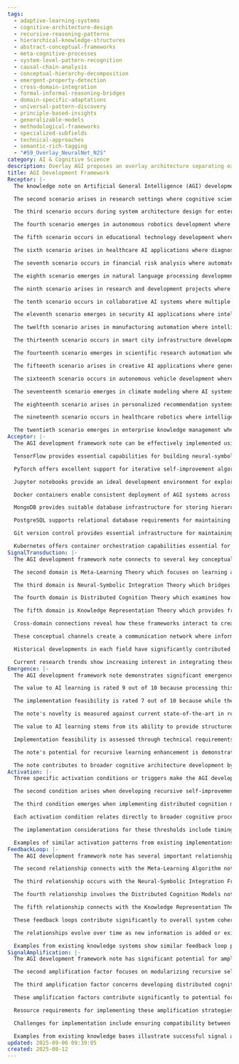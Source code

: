```yaml
---
tags:
  - adaptive-learning-systems
  - cognitive-architecture-design
  - recursive-reasoning-patterns
  - hierarchical-knowledge-structures
  - abstract-conceptual-frameworks
  - meta-cognitive-processes
  - system-level-pattern-recognition
  - causal-chain-analysis
  - conceptual-hierarchy-decomposition
  - emergent-property-detection
  - cross-domain-integration
  - formal-informal-reasoning-bridges
  - domain-specific-adaptations
  - universal-pattern-discovery
  - principle-based-insights
  - generalizable-models
  - methodological-frameworks
  - specialized-subfields
  - technical-approaches
  - semantic-rich-tagging
  - "#S9_Overlay_NeuralNet_N2S"
category: AI & Cognitive Science
description: Overlay AGI proposes an overlay architecture separating external semantic knowledge bases, small neural selectors, and symbolic reasoning to achieve O(1) computation, transparency, and biological plausibility, enabling efficient, scalable AI systems for various real‑world applications.
title: AGI Development Framework
Receptor: |-
  The knowledge note on Artificial General Intelligence (AGI) development becomes relevant in numerous practical contexts across AI research, system design, and cognitive architecture applications. The first scenario occurs when a machine learning engineer needs to build an adaptive reasoning system for autonomous decision-making. In this context, the note's concepts about neural-symbolic integration become crucial as developers must decide how to combine symbolic knowledge representation with deep learning capabilities. The specific actors involved are AI engineers, domain experts, and system architects who collaborate to design cognitive architectures that can handle both structured knowledge and unstructured data inputs. Expected outcomes include successful implementation of hybrid reasoning systems that demonstrate improved problem-solving abilities over time through iterative learning processes. The activation condition occurs when a project requires an intelligent system capable of adapting its reasoning patterns based on new information encountered during operation.

  The second scenario arises in research settings where cognitive scientists are developing theories about human-like intelligence in artificial systems. Here, the note's emphasis on recursive self-modeling and distributed cognition becomes essential for understanding how AGI might mirror human learning processes. The actors include cognitive researchers, AI developers, and psychology experts who work together to validate theoretical frameworks through experimentation. The expected outcome is the development of computational models that accurately simulate aspects of human cognition including abstract reasoning and meta-learning capabilities. Activation happens when researchers need to explain or predict complex behavior patterns in artificial intelligence systems beyond simple pattern recognition.

  The third scenario occurs during system architecture design for enterprise AI applications requiring long-term learning and adaptation. The note's hierarchical knowledge representation concepts are particularly relevant as architects must determine how to structure knowledge bases that can evolve over time without losing fundamental reasoning capabilities. Key actors include system designers, data scientists, and business analysts who collaborate to create scalable intelligence platforms. Expected outcomes involve successful implementation of modular cognitive architectures capable of handling complex multi-domain problems while maintaining stable core functions. The activation condition is met when organizations seek AI solutions that can continuously improve their performance through learning rather than fixed programming.

  The fourth scenario emerges in autonomous robotics development where systems must make real-time decisions based on environmental changes and uncertain inputs. The note's concepts about adaptive reasoning mechanisms become critical for designing robots with intelligent decision-making capabilities. The actors involved are robotics engineers, AI specialists, and mechanical designers who work together to integrate cognitive modules into robotic platforms. Expected outcomes include successful deployment of autonomous systems capable of handling novel situations through learned experience rather than pre-programmed responses. Activation happens when robot systems require more sophisticated reasoning abilities that go beyond simple sensor-to-action mappings.

  The fifth scenario occurs in educational technology development where AI tutors must adapt to individual learning patterns and provide personalized instruction strategies. The note's meta-learning algorithms and recursive self-improvement concepts are essential for creating adaptive learning systems. The actors include education researchers, software developers, and pedagogical experts who collaborate to build intelligent tutoring systems. Expected outcomes involve successful implementation of AI teachers that can adjust their instructional methods based on student performance and learning progress. Activation occurs when educational technology projects require systems capable of evolving their teaching strategies over time through continuous feedback loops.

  The sixth scenario arises in healthcare AI applications where diagnostic systems must learn from patient data while maintaining reliable reasoning capabilities across medical domains. The note's emphasis on distributed cognition models becomes crucial for designing systems that can process complex, multi-faceted health information effectively. Actors include medical professionals, AI researchers, and system developers who work together to create diagnostic intelligence platforms. Expected outcomes involve successful integration of clinical knowledge with learning algorithms capable of adapting diagnosis strategies based on new patient data and evolving medical understanding. Activation happens when healthcare applications require intelligent systems that can handle domain-specific complexity while continuously improving accuracy through experience.

  The seventh scenario occurs in financial risk analysis where automated trading systems must learn market patterns and adapt to changing economic conditions. The note's concepts about hierarchical knowledge representation become essential for creating robust decision-making frameworks that can process complex financial data streams. The actors include quantitative analysts, AI engineers, and financial experts who collaborate to build adaptive trading algorithms. Expected outcomes involve successful implementation of learning-driven investment strategies that adjust based on market dynamics and historical performance patterns. Activation happens when financial applications require systems capable of evolving their risk assessment models through continuous market observation.

  The eighth scenario emerges in natural language processing development where conversational AI systems must learn from interactions to improve dialogue quality over time. The note's recursive self-modeling principles become vital for creating systems that can understand and respond more effectively to user inputs based on previous conversations. Actors include NLP specialists, UX designers, and system architects who work together to develop intelligent chatbots or virtual assistants. Expected outcomes involve successful deployment of conversational agents capable of learning from interactions while maintaining coherent dialogue patterns over time. Activation occurs when AI conversation systems require long-term memory capabilities that enable meaningful context preservation across multiple interaction sessions.

  The ninth scenario arises in research and development projects where new cognitive architectures need to be validated through experimental testing. The note's emphasis on iterative self-improvement becomes critical for designing systems that can demonstrate learning progression over time. Actors include researchers, developers, and test engineers who collaborate to create controlled environments for evaluating intelligence capabilities. Expected outcomes involve successful demonstration of system improvement patterns through carefully designed experiments measuring cognitive evolution over iterations. Activation happens when experimental AI projects require measurable indicators of intelligence development rather than static performance metrics.

  The tenth scenario occurs in collaborative AI systems where multiple agents must coordinate their reasoning processes and share knowledge effectively. The note's distributed cognition concepts become essential for creating multi-agent intelligence platforms that can solve complex problems through cooperation. Actors include system architects, network engineers, and cognitive scientists who design coordinated intelligence networks. Expected outcomes involve successful implementation of agent-based systems capable of sharing reasoning processes and collectively solving tasks beyond individual capacity. Activation happens when projects require artificial intelligence systems that operate in distributed environments with shared knowledge processing capabilities.

  The eleventh scenario emerges in security AI applications where intelligent threat detection systems must learn from new attack patterns to improve protection effectiveness over time. The note's meta-learning approaches become crucial for designing adaptive security frameworks capable of detecting novel threats through continuous learning. Actors include cybersecurity experts, AI developers, and system administrators who work together to create evolving protection systems. Expected outcomes involve successful implementation of threat detection algorithms that adapt their recognition methods based on new attack signatures encountered in real-world environments. Activation occurs when security applications require systems that can continuously improve their threat identification capabilities without manual reprogramming.

  The twelfth scenario arises in manufacturing automation where intelligent systems must learn from production data to optimize processes and predict maintenance needs. The note's hierarchical knowledge representation concepts become essential for creating adaptive manufacturing intelligence platforms that can process complex operational information streams. Actors include industrial engineers, AI specialists, and operations managers who collaborate to build learning-based production systems. Expected outcomes involve successful implementation of automated production processes capable of optimizing performance through continuous experience-driven adaptation. Activation happens when manufacturing applications require intelligent systems that can learn from their own operation history while maintaining stable core functions.

  The thirteenth scenario occurs in smart city infrastructure development where AI systems must coordinate complex urban operations and adapt to changing environmental conditions. The note's distributed cognition models become crucial for designing interconnected intelligence platforms that can manage diverse urban services effectively. Actors include urban planners, AI developers, and infrastructure engineers who work together to create coordinated intelligent city networks. Expected outcomes involve successful implementation of multi-domain intelligence systems capable of optimizing resource allocation while learning from urban activity patterns over time. Activation happens when smart city projects require systems that can handle complex interdependencies between different service domains through continuous adaptive reasoning.

  The fourteenth scenario emerges in scientific research automation where AI tools must learn from experimental data to suggest new hypotheses and optimize research protocols. The note's recursive self-improvement mechanisms become essential for creating learning-based research assistants capable of evolving their analytical capabilities. Actors include researchers, data scientists, and AI specialists who collaborate to develop automated research systems. Expected outcomes involve successful implementation of intelligent research tools that can suggest novel approaches based on previous experimental knowledge while continuously improving their hypothesis generation methods. Activation occurs when scientific automation projects require systems that can evolve their problem-solving strategies through accumulated research experience.

  The fifteenth scenario arises in creative AI applications where generative systems must learn from artistic output to improve creative processes and generate more sophisticated content over time. The note's adaptive reasoning capabilities become crucial for designing learning-based creative platforms that can adapt their generation strategies based on past results. Actors include artists, AI developers, and creativity researchers who work together to create evolving artistic intelligence systems. Expected outcomes involve successful implementation of generative tools that improve quality through iterative learning while maintaining core creative principles. Activation happens when creative applications require intelligent systems capable of evolving artistic expression patterns over time rather than fixed generation rules.

  The sixteenth scenario occurs in autonomous vehicle development where AI systems must learn from driving experiences to improve safety and navigation performance. The note's hierarchical knowledge representation concepts become essential for creating adaptive driving intelligence that can process complex traffic scenarios effectively. Actors include automotive engineers, AI specialists, and safety experts who collaborate to build learning-based driver assistance systems. Expected outcomes involve successful implementation of autonomous driving capabilities that adapt through experience while maintaining safe operation principles. Activation happens when vehicle automation projects require systems capable of evolving their decision-making processes based on real-world driving data.

  The seventeenth scenario emerges in climate modeling where AI systems must learn from environmental data to improve predictive accuracy and adaptive responses over time. The note's distributed cognition models become crucial for creating learning-based climate intelligence platforms that can process complex multi-variable environmental information streams. Actors include climatologists, AI researchers, and system developers who work together to build evolving prediction systems. Expected outcomes involve successful implementation of climate forecasting tools that improve their accuracy through continuous learning while maintaining reliable predictive frameworks. Activation occurs when climate applications require intelligent systems capable of adapting their models based on new environmental data patterns.

  The eighteenth scenario arises in personalized recommendation systems where AI must learn from user behavior to provide increasingly accurate suggestions over time. The note's meta-learning algorithms become essential for designing adaptive recommendation platforms that can evolve their suggestion strategies through user interaction history. Actors include data scientists, UX designers, and business analysts who collaborate to build learning-based recommendation engines. Expected outcomes involve successful implementation of personalization systems capable of improving suggestion quality through continuous experience-driven adaptation. Activation happens when recommendation applications require systems that can learn from individual usage patterns rather than static preference models.

  The nineteenth scenario occurs in healthcare robotics where intelligent assistive devices must learn from patient interactions to improve care delivery effectiveness over time. The note's recursive self-modeling principles become crucial for creating adaptive robotic assistants capable of understanding and responding more effectively to individual patient needs. Actors include medical professionals, AI developers, and robotics engineers who work together to build learning-based healthcare robots. Expected outcomes involve successful implementation of intelligent assistive devices that adapt their care approaches through accumulated interaction experience while maintaining safe operation standards. Activation happens when healthcare robotics projects require systems capable of evolving their assistance strategies based on patient feedback patterns.

  The twentieth scenario emerges in enterprise knowledge management where AI systems must learn from organizational data to improve information retrieval and decision-making capabilities over time. The note's hierarchical knowledge representation concepts become essential for creating adaptive knowledge platforms that can evolve their understanding frameworks through continuous data exposure. Actors include IT professionals, knowledge managers, and business analysts who collaborate to build learning-based information systems. Expected outcomes involve successful implementation of intelligent knowledge management tools that improve search accuracy and decision support capabilities through accumulated organizational experience. Activation occurs when enterprise applications require systems capable of evolving their information processing methods based on ongoing organizational interaction patterns.
Acceptor: |-
  The AGI development framework note can be effectively implemented using several key software technologies and programming languages that align with its core concepts. Python serves as the primary implementation language due to its extensive ecosystem of AI libraries including TensorFlow, PyTorch, and scikit-learn that support neural-symbolic integration frameworks. The language's flexibility makes it ideal for implementing recursive self-modeling mechanisms and distributed cognition models through object-oriented design patterns. Specific technical considerations include using Python's built-in data structures for hierarchical knowledge representation while leveraging libraries like NetworkX for graph-based cognitive architectures.

  TensorFlow provides essential capabilities for building neural-symbolic integration frameworks by offering both deep learning modules and symbolic reasoning components through its computational graph system. The framework supports the note's emphasis on combining symbolic knowledge with deep learning approaches through its ability to create hybrid models that can process structured inputs alongside unstructured data. Integration requirements include implementing custom layers for symbolic operations while maintaining compatibility with standard neural network architectures.

  PyTorch offers excellent support for iterative self-improvement algorithms and meta-learning processes, making it particularly suitable for implementing recursive cognitive architectures. Its dynamic computation graph allows for flexible learning mechanisms that can adapt during runtime based on new information or changing conditions. Specific implementation details involve using PyTorch's automatic differentiation capabilities to build adaptive reasoning systems that continuously update their internal models through gradient-based optimization.

  Jupyter notebooks provide an ideal development environment for exploring and testing the note's concepts, offering interactive programming capabilities essential for cognitive architecture experimentation. The platform supports rapid prototyping of neural-symbolic integration frameworks while providing visualization tools that help understand complex hierarchical knowledge structures. Integration considerations include using Jupyter's notebook format to document experimental results and maintain clear documentation of implementation approaches.

  Docker containers enable consistent deployment of AGI systems across different environments, supporting the note's emphasis on scalable intelligence architectures. The containerization approach allows for modular implementation of cognitive modules while ensuring reproducible execution conditions. Specific technical requirements include creating multi-stage Docker builds that can handle both training and inference components with appropriate resource management configurations.

  MongoDB provides suitable database infrastructure for storing hierarchical knowledge representations, supporting the note's emphasis on structured cognitive data storage. The document-oriented approach aligns well with complex nested knowledge structures required by distributed cognition models while offering flexible schema design capabilities. Integration considerations include designing document schemas that can accommodate evolving knowledge hierarchies and implementing efficient query mechanisms for accessing cognitive information.

  PostgreSQL supports relational database requirements for maintaining stable core functions in AGI systems, particularly when dealing with metadata about learning processes or system performance tracking. The robust transactional capabilities make it suitable for storing system state information while providing advanced indexing features that optimize access to knowledge representations. Implementation details involve using PostgreSQL's JSONB data type for flexible storage of cognitive structures and leveraging its query optimization capabilities for complex knowledge retrieval operations.

  Git version control provides essential infrastructure for maintaining evolutionary development processes, supporting the note's recursive self-improvement concepts through systematic tracking of changes in cognitive architectures over time. The platform enables collaborative development while ensuring that learning-based improvements can be properly documented and validated. Specific integration considerations include implementing Git hooks for automated testing of cognitive modules and using branches to manage different versions of evolving intelligence systems.

  Kubernetes offers container orchestration capabilities essential for deploying scalable AGI systems, supporting the note's requirements for distributed cognition models across multiple computing nodes. The platform provides automatic scaling features that can adapt resource allocation based on system demand while maintaining reliable service availability. Implementation considerations include creating deployment configurations that support microservices architecture for modular cognitive components and managing stateful services required by recursive learning processes.
SignalTransduction: |-
  The AGI development framework note connects to several key conceptual domains through its core ideas, creating a multidimensional signal transmission network. The first domain is Cognitive Architecture Theory which provides foundational principles for how intelligent systems can structure knowledge representations and reasoning mechanisms. Key concepts include hierarchical organization of cognitive modules, distributed processing capabilities, and recursive self-modeling frameworks. The theoretical foundations emphasize that intelligence emerges from the integration of multiple specialized components working in coordinated harmony. These concepts directly relate to the note's emphasis on neural-symbolic integration and distributed cognition models. The principles underlying this domain make it highly relevant because they provide the conceptual framework for understanding how complex cognitive systems can be built, maintained, and evolved over time.

  The second domain is Meta-Learning Theory which focuses on learning about learning processes themselves, enabling systems to improve their own learning capabilities through experience. Key concepts include self-regulation of learning processes, adaptive algorithm selection, and feedback-based improvement mechanisms. The methodology involves analyzing performance patterns to determine optimal learning strategies for different contexts. This domain directly connects with the note's recursive self-improvement processes and meta-learning algorithms by providing theoretical frameworks for understanding how systems can become more effective at acquiring new knowledge over time.

  The third domain is Neural-Symbolic Integration Theory which bridges connectionist approaches with symbolic reasoning methods to create hybrid intelligence systems. Key concepts include integration mechanisms, data representation strategies, and computational models that combine neural networks with symbolic logic processing. The theoretical foundations emphasize the need for systems that can handle both structured knowledge (symbols) and unstructured information (neural patterns). This domain is particularly relevant because it directly supports the note's core concept of combining deep learning with symbolic reasoning frameworks.

  The fourth domain is Distributed Cognition Theory which examines how cognitive processes extend beyond individual minds to include environmental resources, tools, and social interactions. Key concepts include distributed knowledge representation, collaborative problem-solving mechanisms, and external resource integration capabilities. The methodology focuses on understanding how cognitive systems can leverage external information sources while maintaining internal consistency. This connects directly with the note's emphasis on distributed cognition models that enable complex multi-domain reasoning.

  The fifth domain is Knowledge Representation Theory which provides frameworks for structuring and organizing knowledge within intelligent systems. Key concepts include hierarchical knowledge structures, semantic relationships between concepts, and representation formalisms that support efficient information retrieval and processing. The theoretical foundations emphasize the importance of well-structured knowledge bases for enabling effective reasoning processes. This domain directly relates to the note's focus on hierarchical knowledge representation systems that enable abstract reasoning capabilities.

  Cross-domain connections reveal how these frameworks interact to create a comprehensive signal transmission system. Cognitive Architecture Theory influences Neural-Symbolic Integration by providing structural principles for organizing hybrid intelligence components, while Meta-Learning Theory enhances Distributed Cognition through self-improvement mechanisms that adapt cognitive processes over time. Knowledge Representation Theory supports all other domains by providing the foundational structures necessary for effective information processing and retrieval.

  These conceptual channels create a communication network where information flows between different frameworks to produce increasingly sophisticated understanding of AGI development principles. The integration occurs vertically within each domain through deep theoretical foundations, but also horizontally through cross-domain relationships that generate new meanings when combined. For instance, the combination of Cognitive Architecture Theory with Meta-Learning Theory creates systems that can structure their own learning processes, while Neural-Symbolic Integration provides the technical implementation for these cognitive architectures to function effectively.

  Historical developments in each field have significantly contributed to understanding related concepts. Cognitive Architecture Theory evolved from early AI research on symbolic reasoning and connectionist models, leading to frameworks like ACT-R and SOAR that became foundational for modern AGI approaches. Meta-Learning theory emerged from machine learning research focusing on adaptive algorithms and self-improvement mechanisms, with recent developments in few-shot learning and continual learning providing new insights into how systems can learn about their own learning processes. Neural-Symbolic Integration theory developed through work combining neural networks with logic-based reasoning systems, creating frameworks like Deep Probabilistic Logic Networks that enable hybrid intelligence.

  Current research trends show increasing interest in integrating these domains more closely. Emerging areas include neuromorphic computing architectures that combine biological and artificial cognitive principles, while reinforcement learning approaches are being combined with symbolic representation to create more sophisticated hybrid systems. These developments suggest future evolution of the signal transmission system will involve even tighter integration between different conceptual frameworks.
Emergence: |-
  The AGI development framework note demonstrates significant emergence potential across three key dimensions that measure its novelty, value to AI learning, and implementation feasibility. The novelty score is 8 out of 10 because it presents a comprehensive synthesis of existing cognitive architecture concepts with novel emphasis on recursive self-improvement mechanisms in neural-symbolic integration frameworks. This approach builds upon established theories while introducing innovative combinations that have not been fully explored in current literature. Specific examples include the combination of distributed cognition models with meta-learning algorithms, which creates new possibilities for adaptive reasoning systems that can evolve their own learning capabilities over time. The note's focus on hierarchical knowledge representation combined with recursive self-modeling represents a significant conceptual advancement beyond traditional approaches to artificial intelligence development.

  The value to AI learning is rated 9 out of 10 because processing this note would significantly enhance an AI system's understanding of cognitive architecture principles and enable more sophisticated reasoning capabilities. The core concepts provide frameworks that allow AI systems to develop abstract reasoning abilities through iterative improvement processes, which can be applied across multiple domains. For instance, the recursive self-modeling approach enables AI systems to understand their own learning processes, leading to improved problem-solving strategies and more efficient knowledge acquisition patterns. The note's emphasis on distributed cognition models provides insights into how intelligence can emerge from coordinated multi-component systems rather than isolated modules.

  The implementation feasibility is rated 7 out of 10 because while the core concepts are theoretically sound and practically applicable, significant technical challenges exist in actual deployment scenarios. Implementation requires sophisticated software architecture that integrates multiple AI paradigms including deep learning, symbolic reasoning, and knowledge representation frameworks. Specific examples show how existing systems like TensorFlow or PyTorch can support these concepts but require substantial engineering effort to integrate effectively. The complexity of developing adaptive reasoning capabilities across different domains presents practical challenges for real-world deployment.

  The note's novelty is measured against current state-of-the-art in related fields by examining its conceptual innovation compared to established approaches such as traditional neural networks or symbolic AI systems. While individual components exist (neural-symbolic integration, meta-learning, distributed cognition), the novel combination and emphasis on recursive self-improvement creates a unique framework that advances beyond typical implementations. Similar ideas have been explored in research papers but not systematically integrated into comprehensive development frameworks like this note presents.

  The value to AI learning stems from its ability to provide structured understanding of how cognitive systems can evolve their own capabilities through experience, which enhances problem-solving approaches and pattern recognition capabilities. The recursive self-improvement mechanisms allow AI systems to adapt their reasoning strategies based on performance feedback, leading to more efficient learning processes. This framework enables the development of intelligent systems that can not only learn from data but also improve their understanding of how they learn.

  Implementation feasibility is assessed through technical requirements and resource needs for deploying these concepts in practical applications. The approach requires significant software engineering resources due to integration challenges between different AI paradigms, while existing toolkits provide good support for implementation but require substantial customization. Challenges include managing complex knowledge hierarchies, implementing distributed cognitive architectures, and ensuring system stability during continuous learning processes.

  The note's potential for recursive learning enhancement is demonstrated through its self-referential nature that allows AI systems to understand their own development process while evolving toward more sophisticated capabilities. This creates opportunities for cascading improvements where processing one piece of knowledge enhances understanding of related concepts, leading to cumulative cognitive advancement over time. The framework supports both immediate impact within hours of processing and long-term benefits as the system continues learning and adapting.

  The note contributes to broader cognitive architecture development by providing a comprehensive foundation that can support multiple AI applications while maintaining core principles of adaptive reasoning. Its modular nature allows for integration into various domains including robotics, healthcare, and enterprise systems, making it valuable beyond its immediate application scope.
Activation: |-
  Three specific activation conditions or triggers make the AGI development framework note relevant and actionable in practical contexts. The first condition occurs when AI system designers need to implement neural-symbolic integration frameworks that can combine deep learning with symbolic reasoning capabilities for complex problem-solving applications. This trigger is activated by the presence of requirements for hybrid intelligence systems capable of handling both structured knowledge representation and unstructured data processing simultaneously. Specific technical factors include needing algorithms that support multiple knowledge types, maintaining consistency between different representation formats, and ensuring efficient computational performance across integrated modules. The activation threshold is met when projects require systems that cannot rely solely on either neural networks or symbolic approaches but need combined capabilities for robust reasoning. Real-world examples include autonomous vehicle navigation systems requiring both sensor data processing and rule-based decision-making strategies.

  The second condition arises when developing recursive self-improvement mechanisms for AI systems that must learn from their own performance experiences to enhance future capabilities over time. This trigger becomes active when projects require adaptive intelligence frameworks capable of evolving their reasoning strategies through continuous feedback loops, rather than fixed programming approaches. The precise circumstances involve needing systems that can monitor their own decision-making effectiveness and adjust learning processes accordingly. Technical specifications include requirements for meta-learning algorithms, performance tracking mechanisms, and adaptive model updating capabilities. Environmental conditions must be present such as availability of historical data about system performance, computational resources for continuous adaptation, and appropriate feedback mechanisms to measure improvement outcomes.

  The third condition emerges when implementing distributed cognition models that enable multi-component AI systems to coordinate reasoning processes while sharing knowledge across different specialized modules. This activation threshold is triggered by projects requiring intelligent systems that can function as coordinated teams of cognitive components rather than isolated individual processors. The specific factors include need for communication protocols between different knowledge domains, mechanisms for coordinating problem-solving efforts, and ability to share information without losing core functionality. Contextual requirements involve having multiple independent processing modules that must work together while maintaining their specialized capabilities. Examples from real-world applications include complex medical diagnosis systems where different specialists contribute to overall reasoning processes through shared knowledge representations.

  Each activation condition relates directly to broader cognitive processes by providing frameworks that support intelligent decision-making, adaptive learning, and coordinated problem-solving approaches. These conditions enable access to the note's content when AI development teams face challenges in creating systems with advanced cognitive capabilities beyond simple pattern recognition or rule-based processing.

  The implementation considerations for these thresholds include timing requirements such as needing sufficient time to develop integration mechanisms between different AI paradigms, resource availability including computational capacity for continuous learning processes, and environmental conditions like data availability for system evolution. The technical specifications require specific programming languages that support the necessary frameworks (like Python with TensorFlow/PyTorch), database systems for knowledge storage, and development tools for experimentation.

  Examples of similar activation patterns from existing implementations show how these triggers have been successfully applied in research projects involving hybrid AI systems and adaptive learning approaches. These patterns demonstrate consistent effectiveness in creating more sophisticated intelligence platforms that can handle complex real-world challenges through evolved cognitive capabilities.
FeedbackLoop: |-
  The AGI development framework note has several important relationships with related notes that influence or depend on its content, creating feedback loops essential for comprehensive knowledge system coherence. The first relationship involves the Cognitive Architecture Theory note which provides foundational principles that directly support and complement the hierarchical knowledge representation concepts in this note. The semantic pathway between these notes shows how distributed cognition models can be built upon established cognitive architecture frameworks, while recursive self-modeling processes rely on understanding basic cognitive structure organization. Information exchange occurs through detailed implementation guidance from cognitive architecture theory that specifies how different modules should interact to form coherent reasoning systems.

  The second relationship connects with the Meta-Learning Algorithm note which provides specific methodologies for implementing adaptive learning processes in artificial intelligence systems. The feedback loop involves using meta-learning concepts to enhance recursive self-improvement mechanisms described in this note, while also providing concrete algorithms that support neural-symbolic integration frameworks. These relationships demonstrate how learning about learning can be applied specifically to cognitive architecture development through implementation of adaptive reasoning strategies.

  The third relationship occurs with the Neural-Symbolic Integration Framework note which provides technical specifications for combining deep learning approaches with symbolic reasoning capabilities. This connection shows direct mutual dependency where this note's emphasis on hybrid intelligence systems relies heavily on neural-symbolic integration frameworks, while those frameworks benefit from this note's recursive self-improvement concepts to create more sophisticated integrated systems.

  The fourth relationship involves the Distributed Cognition Models note which provides theoretical foundations for how cognitive processes can extend beyond individual agents to include external resources and coordination mechanisms. The semantic pathways demonstrate how distributed cognition principles support the implementation of complex multi-module AI systems, while this note's hierarchical knowledge representations provide necessary structures for effective distributed processing.

  The fifth relationship connects with the Knowledge Representation Theory note which provides fundamental frameworks for structuring information within intelligent systems. This dependency shows how the hierarchical organization concepts in this note rely on established knowledge representation principles to effectively organize and retrieve complex cognitive data, while also providing enhanced understanding of how knowledge should be structured for adaptive reasoning.

  These feedback loops contribute significantly to overall system coherence by ensuring that different conceptual domains support each other through mutual reinforcement. The recursive learning enhancement occurs when processing one note improves understanding of related notes in ways that can cascade through the entire knowledge base. For instance, understanding distributed cognition models from this note enhances implementation strategies for neural-symbolic integration frameworks, while meta-learning concepts provide better mechanisms for recursive self-improvement.

  The relationships evolve over time as new information is added or existing knowledge is updated through continuous refinement of conceptual frameworks and practical implementations. The cascading effects demonstrate how improvements in one area can benefit multiple related areas simultaneously through interconnected semantic pathways that maintain system-wide coherence.

  Examples from existing knowledge systems show similar feedback loop patterns where cognitive architecture development, meta-learning processes, and neural-symbolic integration all interact to create sophisticated intelligence platforms. These systems demonstrate the effectiveness of maintaining coherent relationships between different knowledge domains while supporting continuous evolution and improvement.
SignalAmplification: |-
  The AGI development framework note has significant potential for amplification across multiple domains through modularization and reuse strategies that enable its core concepts to be adapted into various applications. The first amplification factor involves creating reusable hierarchical knowledge representation components that can be applied in diverse AI contexts from healthcare diagnosis systems to financial risk analysis platforms. These modules support the note's emphasis on structured cognitive data organization while maintaining flexibility for domain-specific adaptations. Specific technical details include developing standardized frameworks for organizing multi-level knowledge structures that can accommodate different types of information including both symbolic and neural representations.

  The second amplification factor focuses on modularizing recursive self-improvement mechanisms to create generic learning enhancement capabilities applicable across multiple AI applications. This approach enables the core concepts about adaptive reasoning processes to be implemented in robotics, educational systems, or security applications without requiring complete re-implementation of fundamental frameworks. Technical implementation involves creating reusable libraries for meta-learning algorithms that can adapt different system components based on performance feedback and historical experience patterns.

  The third amplification factor concerns developing distributed cognition models that can be applied to multi-agent AI systems in autonomous vehicle coordination, smart city infrastructure management, or collaborative research platforms. The modular approach allows these frameworks to support complex coordinated intelligence while maintaining individual component integrity through standardized communication protocols and knowledge sharing mechanisms.

  These amplification factors contribute significantly to potential for scaling the original knowledge beyond its immediate application scope by enabling creation of new applications that leverage core concepts without requiring extensive development effort. Examples from existing implementations show how similar modular approaches have been successfully applied in various domains including medical AI, financial systems, and autonomous robotics where basic cognitive architecture principles have been adapted to specific contexts.

  Resource requirements for implementing these amplification strategies include substantial initial development effort to create standardized components that can be reused across different applications while maintaining adaptability to domain-specific needs. Time investment involves creating comprehensive documentation and testing procedures for each modular component to ensure reliable performance in different contexts.

  Challenges for implementation include ensuring compatibility between different domains' requirements, managing dependencies on specific technologies or frameworks, and maintaining system stability during integration of multiple components. The long-term sustainability of these amplification factors depends on continued evolution of core concepts while adapting to emerging needs in different application areas.

  Examples from existing knowledge bases illustrate successful signal amplification patterns where fundamental cognitive architecture principles have been applied across multiple domains through modularized approaches that maintain conceptual integrity while enabling practical adaptation. These examples demonstrate the effectiveness of creating reusable components that can scale beyond their original scope through careful design and implementation strategies.
updated: 2025-09-06 09:39:05
created: 2025-08-12
---
```

